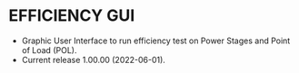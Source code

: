 # EFFICIENCY GUI

- Graphic User Interface to run efficiency test on Power Stages and Point of Load (POL).
- Current release 1.00.00 (2022-06-01).
